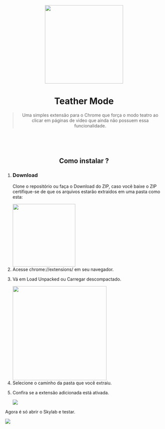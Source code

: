 <div align="center">
 <img width="250px" src="https://user-images.githubusercontent.com/48302018/78456226-c3b82600-7678-11ea-8810-3d0bc921c1a1.png" />
 <h1>Teather Mode</h1>
</div>

<blockquote align="center">
  Uma simples extensão para o Chrome que força o modo teatro ao clicar em páginas de video que ainda não possuem essa funcionalidade.
</blockquote>
<br />

  
</p>
<br />
<h2 align="center">Como instalar ?</h2>
<ol>
  <li><h3>Download</h3>
  <p>Clone o repositório ou faça o Download do ZIP, caso você baixe o ZIP certifique-se de que os arquivos estarão
    extraidos em uma pasta como esta:
  </p>
  <img width="200px" src="https://user-images.githubusercontent.com/48302018/78168646-ab50cd00-7426-11ea-879e-b7a71a828677.png" />
  </li>
  <li>Acesse chrome://extensions/ em seu navegador.</li>
  <li>
    <p>Vá em Load Unpacked ou Carregar descompactado.</p>
    <img width="300px" src="https://user-images.githubusercontent.com/48302018/78169632-1222b600-7428-11ea-9261-eef7a57cc85a.png" />
  </li>
  <li>Selecione o caminho da pasta que você extraiu.</li>
  <li>
    <p>Confira se a extensão adicionada está ativada.</p>
    <img src="https://user-images.githubusercontent.com/48302018/78169844-69288b00-7428-11ea-984f-5fabf8cf50b7.png" />
  </li>
</ol>

<p>
  Agora é só abrir o Skylab e testar.
</p>
<img src="https://user-images.githubusercontent.com/48302018/78170949-1354e280-742a-11ea-96df-616226da2d6e.gif" />
